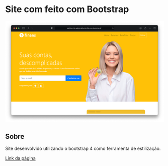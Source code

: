 # Site com feito com Bootstrap
![Apresentação do projeto](https://raw.githubusercontent.com/br-gabriel/Site-com-bootstrap-4/master/img/Apresentacao.png "Screenshot do projeto")

## Sobre
Site desenvolvido utilizando o bootstrap 4 como ferramenta de estilização.

[Link da página](https://br-gabriel.github.io/Site-com-bootstrap-4/)
